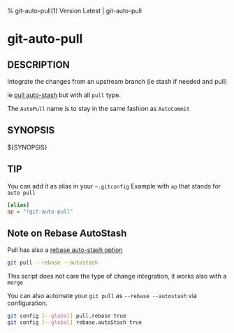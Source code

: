 % git-auto-pull(1) Version Latest | git-auto-pull
# git-auto-pull

## DESCRIPTION

Integrate the changes from an upstream branch
(ie stash if needed and pull)

ie [pull auto-stash](#note-on-rebase-autostash) but with all `pull` type.

The `AutoPull` name is to stay in the same fashion as `AutoCommit`

## SYNOPSIS

${SYNOPSIS}

## TIP

You can add it as alias in your `~.gitconfig`
Example with `ap` that stands for `auto pull`
```ini
[alias]
ap = "!git-auto-pull"
```

## Note on Rebase AutoStash

Pull has also a [rebase auto-stash option](https://git-scm.com/docs/git-pull/2.17.0#Documentation/git-pull.txt---autostash)
```bash
git pull --rebase --autostash
```
This script does not care the type of change integration, it works also with a `merge`

You can also automate your `git pull` as `--rebase --autostash` via configuration.
```bash
git config [--global] pull.rebase true
git config [--global] rebase.autoStash true
```


